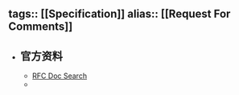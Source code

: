 tags:: [[Specification]]
alias:: [[Request For Comments]]
---

- ## 官方资料
	- [RFC Doc Search](https://datatracker.ietf.org/doc/)
	-